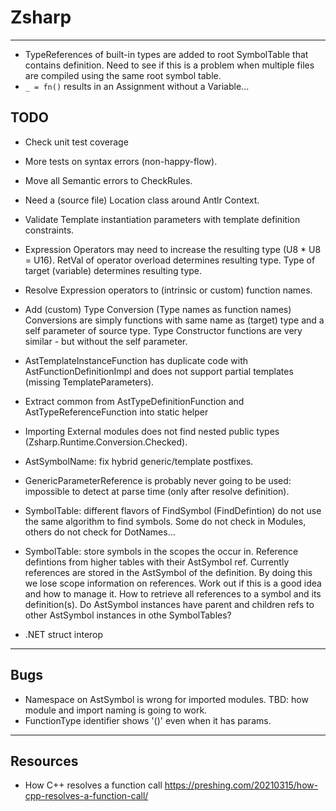 ﻿# Zsharp

---

- TypeReferences of built-in types are added to root SymbolTable that contains definition.
    Need to see if this is a problem when multiple files are compiled using the same root symbol table.
- `_ = fn()` results in an Assignment without a Variable...

## TODO

- Check unit test coverage
- More tests on syntax errors (non-happy-flow).
- Move all Semantic errors to CheckRules.
- Need a (source file) Location class around Antlr Context.
- Validate Template instantiation parameters with template definition constraints.
- Expression Operators may need to increase the resulting type (U8 * U8 = U16).
    RetVal of operator overload determines resulting type.
    Type of target (variable) determines resulting type.
- Resolve Expression operators to (intrinsic or custom) function names.
- Add (custom) Type Conversion (Type names as function names)
    Conversions are simply functions with same name as (target) type and a self parameter of source type.
    Type Constructor functions are very similar - but without the self parameter.
- AstTemplateInstanceFunction has duplicate code with AstFunctionDefinitionImpl 
    and does not support partial templates (missing TemplateParameters).
- Extract common from AstTypeDefinitionFunction and AstTypeReferenceFunction into static helper
- Importing External modules does not find nested public types (Zsharp.Runtime.Conversion.Checked).
- AstSymbolName: fix hybrid generic/template postfixes.
- GenericParameterReference is probably never going to be used: impossible to detect at parse time (only after resolve definition).
- SymbolTable: different flavors of FindSymbol (FindDefintion) do not use the same algorithm to find symbols.
    Some do not check in Modules, others do not check for DotNames...
- SymbolTable: store symbols in the scopes the occur in. Reference defintions from higher tables with their AstSymbol ref.
    Currently references are stored in the AstSymbol of the definition. By doing this we lose scope information on references.
    Work out if this is a good idea and how to manage it. How to retrieve all references to a symbol and its definition(s).
    Do AstSymbol instances have parent and children refs to other AstSymbol instances in othe SymbolTables?

- .NET struct interop

---

## Bugs

- Namespace on AstSymbol is wrong for imported modules. 
    TBD: how module and import naming is going to work.
- FunctionType identifier shows '()' even when it has params.

---

## Resources

- How C++ resolves a function call https://preshing.com/20210315/how-cpp-resolves-a-function-call/
